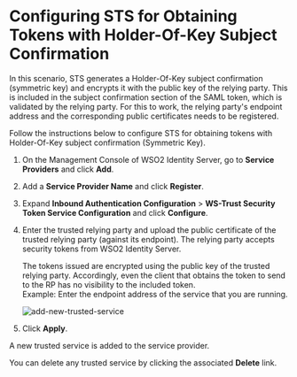 # Configuring STS for Obtaining Tokens with Holder-Of-Key Subject Confirmation

In this scenario, STS generates a Holder-Of-Key subject confirmation (symmetric key) and encrypts it with the public key of the relying party. This is included in the subject confirmation section of the SAML token, which is validated by the relying party. For this to work, the relying party's endpoint address and the corresponding public certificates needs to be registered.

Follow the instructions below to configure STS for obtaining tokens with Holder-Of-Key subject confirmation (Symmetric Key).

1. On the Management Console of WSO2 Identity Server, go to **Service Providers** and click **Add**.
2. Add a **Service Provider Name** and click **Register**.
3. Expand **Inbound Authentication Configuration** > **WS-Trust Security Token Service Configuration** and click **Configure**.
4. Enter the trusted relying party and upload the public certificate of the trusted relying party (against its endpoint).
    The relying party accepts security tokens from WSO2 Identity Server.

    The tokens issued are encrypted using the public key of the trusted relying party. Accordingly, even the client that obtains the token to send to the RP has no visibility to the included token.  
    Example: Enter the endpoint address of the service that you are running.  

    ![add-new-trusted-service]({{base_path}}/assets/img/guides/ws-trust-sts-config.png)

6. Click **Apply**.

A new trusted service is added to the service provider.

You can delete any trusted service by clicking the associated **Delete** link.